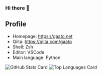 ### Hi there 👋

<!--
**gaato/gaato** is a ✨ _special_ ✨ repository because its `README.md` (this file) appears on your GitHub profile.

Here are some ideas to get you started:

- 🔭 I’m currently working on ...
- 🌱 I’m currently learning ...
- 👯 I’m looking to collaborate on ...
- 🤔 I’m looking for help with ...
- 💬 Ask me about ...
- 📫 How to reach me: ...
- 😄 Pronouns: ...
- ⚡ Fun fact: ...
-->

## Profile

- Homepage: https://gaato.net
- Qiita: https://qiita.com/gaato
- Shell: Zsh
- Editor: VSCode
- Main language: Python

![GitHub Stats Card](https://github-readme-stats.vercel.app/api?username=gaato)
![Top Languages Card](https://github-readme-stats.vercel.app/api/top-langs/?username=gaato)
